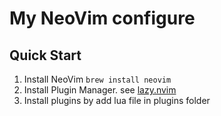 # My NeoVim configure

## Quick Start

1. Install NeoVim `brew install neovim`
2. Install Plugin Manager. see [lazy.nvim](https://lazy.folke.io/installation)
3. Install plugins by add lua file in plugins folder


